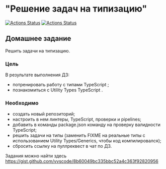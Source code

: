 # "Решение задач на типизацию"

[![Actions Status](https://github.com/alexey-sidorov-dev/otus-typescript-typing/workflows/PR%20Sanity%20Check/badge.svg)](https://github.com/alexey-sidorov-dev/otus-typescript-typing/actions)
[![Actions Status](https://github.com/alexey-sidorov-dev/otus-typescript-typing/workflows/Add%20CodeSandbox%20link/badge.svg)](https://github.com/alexey-sidorov-dev/otus-typescript-typing/actions)

## Домашнее задание

Решить задачи на типизацию.

### Цель

В результате выполнения ДЗ:

- потренировать работу с типами TypeScript ;
- познакомиться с Utility Types TypeScript .

### Необходимо

- создать новый репозиторий;
- настроить в нем линтеры, TypeScript, проверки и pipelines;
- добавить в команды package.json команду на проверку валидности TypeScript;
- решить задачи на типы (заменить FIXME на реальные типы с использованием Utility Types/Generics, чтобы код компилировался);
- сбросить ссылку на пуллреквест в чат по ДЗ.

Задания можно найти здесь <https://gist.github.com/vvscode/8b60049bc335bbc52a4c363f92820956>

